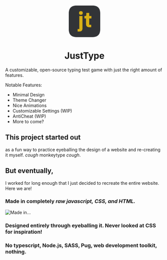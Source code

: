 <p align="center">
  <img src="./resources/jttt.png" width="100" height="100">
</p>
<h1 align="center">JustType</h1>
<p>A customizable, open-source typing test game with just the right amount of features.</p>
<p>Notable Features:</p>
<ul>
<li>Minimal Design</li>
<li>Theme Changer</li>
<li>Nice Animations</li>
<li>Customizable Settings (WIP)</li>
<li>AntiCheat (WIP)</li>
<li>More to come?</li>
</ul>
<h2 id="this-project-started-out">This project started out</h2>
<p>as a fun way to practice eyeballing the design of a website and re-creating it myself. <em>cough</em> monkeytype <em>cough</em>.</p>
<h2 id="but-eventually-">But eventually,</h2>
<p>I worked for long enough that I just decided to recreate the entire website. Here we are!</p>
<h3 id="made-in-completely-raw-javascript-css-and-html-">Made in completely <em>raw javascript, CSS, and HTML.</em></h3>
<p><img src="https://skillicons.dev/icons?i=js,css,html" alt="Made in..."></p>
<h3 id="designed-entirely-through-eyeballing-it-never-looked-at-css-for-inspiration-">Designed entirely through eyeballing it. Never looked at CSS for inspiration!</h3>
<h3 id="no-typescript-node-js-sass-pug-web-development-toolkit-nothing-">No typescript, Node.js, SASS, Pug, web development toolkit, nothing.</h3>
